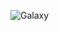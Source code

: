![Galaxy](https://www.transparentpng.com/thumb/galaxy/systems-nasa-galaxy-sky-meteor-planet-pictures-21.png)
